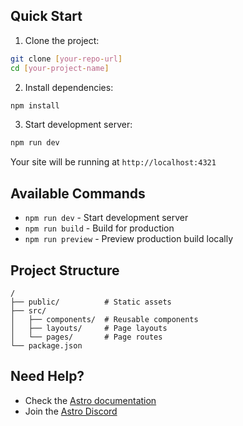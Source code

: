 


## Quick Start

1. Clone the project:
```bash
git clone [your-repo-url]
cd [your-project-name]
```

2. Install dependencies:
```bash
npm install
```

3. Start development server:
```bash
npm run dev
```
Your site will be running at `http://localhost:4321`

## Available Commands

- `npm run dev` - Start development server
- `npm run build` - Build for production
- `npm run preview` - Preview production build locally

## Project Structure

```
/
├── public/          # Static assets
├── src/
│   ├── components/  # Reusable components
│   ├── layouts/     # Page layouts
│   └── pages/       # Page routes
└── package.json
```

## Need Help?

- Check the [Astro documentation](https://docs.astro.build)
- Join the [Astro Discord](https://astro.build/chat)
